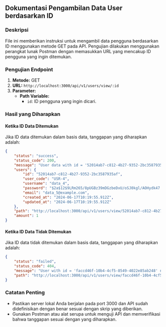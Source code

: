 ## Dokumentasi Pengambilan Data User berdasarkan ID

### Deskripsi
File ini memberikan instruksi untuk mengambil data pengguna berdasarkan ID menggunakan metode GET pada API. Pengujian dilakukan menggunakan perangkat lunak Postman dengan memasukkan URL yang mencakup ID pengguna yang ingin ditemukan.

### Pengujian Endpoint

1. **Metode:** GET
2. **URL:** `http://localhost:3000/api/v1/users/view/:id`
3. **Parameter:**
    - **Path Variable:**
        - `id`: ID pengguna yang ingin dicari.

### Hasil yang Diharapkan

#### Ketika ID Data Ditemukan

Jika ID data ditemukan dalam basis data, tanggapan yang diharapkan adalah:

```json
{
    "status": "success",
    "status_code": 200,
    "message": "User data with id = '52014ab7-c812-4b27-9352-2bc3587935af' showed successfully",
    "users": {
        "id": "52014ab7-c812-4b27-9352-2bc3587935af",
        "user_code": "USR-4",
        "username": "data_4",
        "password": "$2a$12$9LRm265/8pUGBz39mDGzbeDxU/oSJ0kgl/AOHydk47.5K0ASh5Vu2",
        "email": "data_5@example.com",
        "created_at": "2024-06-17T10:19:55.912Z",
        "updated_at": "2024-06-17T10:19:55.912Z"
    },
    "path": "http://localhost:3000/api/v1/users/view/52014ab7-c812-4b27-9352-2bc3587935af",
    "amount": 1
}
```

#### Ketika ID Data Tidak Ditemukan

Jika ID data tidak ditemukan dalam basis data, tanggapan yang diharapkan adalah:

```json
{
    "status": "failed",
    "status_code": 404,
    "message": "User with id = 'faccd46f-10b4-4cf5-8549-4022e85ab248' not found",
    "path": "http://localhost:3000/api/v1/users/view/faccd46f-10b4-4cf5-8549-4022e85ab248"
}
```

### Catatan Penting
- Pastikan server lokal Anda berjalan pada port 3000 dan API sudah didefinisikan dengan benar sesuai dengan skrip yang diberikan.
- Gunakan Postman atau alat serupa untuk menguji API dan memverifikasi bahwa tanggapan sesuai dengan yang diharapkan.